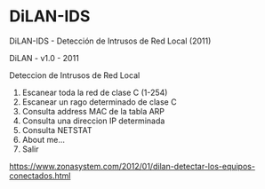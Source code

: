 # DiLAN-IDS
DiLAN-IDS - Detección de Intrusos de Red Local (2011)

DiLAN - v1.0 - 2011

Deteccion de Intrusos de Red Local

   1. Escanear toda la red de clase C (1-254)
   2. Escanear un rago determinado de clase C
   3. Consulta address MAC de la tabla ARP
   4. Consulta una direccion IP determinada
   5. Consulta NETSTAT
   6. About me...
   7. Salir

https://www.zonasystem.com/2012/01/dilan-detectar-los-equipos-conectados.html
